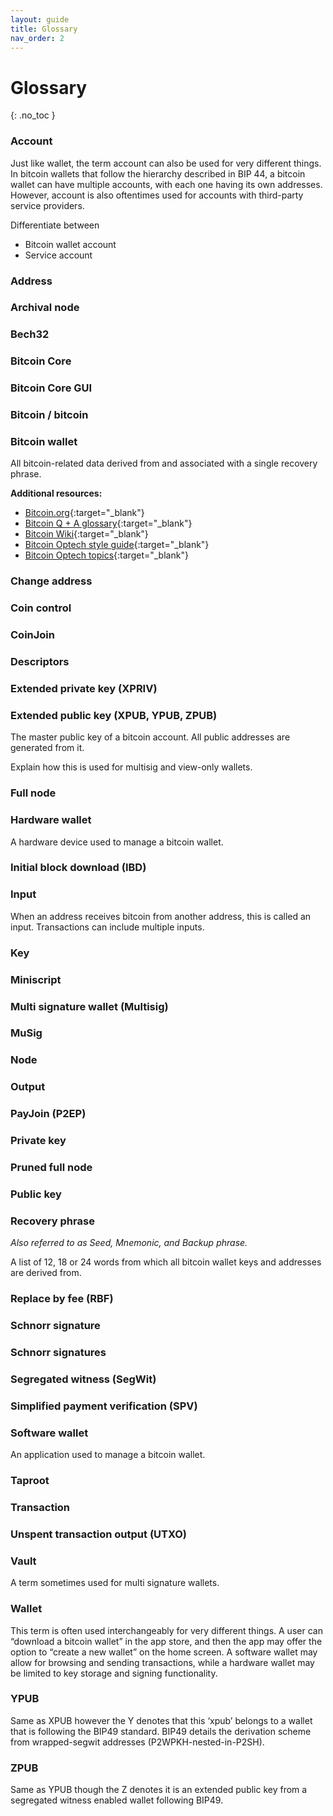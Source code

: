 ```yaml
---
layout: guide
title: Glossary
nav_order: 2
---
```


# Glossary
{: .no_toc }

### Account

Just like wallet, the term account can also be used for very different things. In bitcoin wallets that follow the hierarchy described in BIP 44, a bitcoin wallet can have multiple accounts, with each one having its own addresses. However, account is also oftentimes used for accounts with third-party service providers.

Differentiate between

- Bitcoin wallet account
- Service account

### Address

### Archival node

### Bech32

### Bitcoin Core

### Bitcoin Core GUI

### Bitcoin / bitcoin

### Bitcoin wallet

All bitcoin-related data derived from and associated with a single recovery phrase.

**Additional resources:**

- [Bitcoin.org](https://bitcoin.org/en/vocabulary){:target="_blank"}
- [Bitcoin Q + A glossary](https://www.bitcoinqna.com/glossary){:target="_blank"}
- [Bitcoin Wiki](https://en.bitcoin.it/wiki/Main_Page){:target="_blank"}
- [Bitcoin Optech style guide](https://github.com/bitcoinops/bitcoinops.github.io/blob/master/STYLE.md){:target="_blank"}
- [Bitcoin Optech topics](https://bitcoinops.org/en/topics/){:target="_blank"}

### Change address

### Coin control

### CoinJoin

### Descriptors

### Extended private key (XPRIV)

### Extended public key (XPUB, YPUB, ZPUB)

The master public key of a bitcoin account. All public addresses are generated from it. 

Explain how this is used for multisig and view-only wallets.

### Full node

### Hardware wallet

A hardware device used to manage a bitcoin wallet.

### Initial block download (IBD)

### Input

When an address receives bitcoin from another address, this is called an input. Transactions can include multiple inputs.

### Key

### Miniscript

### Multi signature wallet (Multisig)

### MuSig

### Node

### Output

### PayJoin (P2EP)

### Private key

### Pruned full node

### Public key

### Recovery phrase

_Also referred to as Seed, Mnemonic, and Backup phrase._

A list of 12, 18 or 24 words from which all bitcoin wallet keys and addresses are derived from.

### Replace by fee (RBF)

### Schnorr signature

### Schnorr signatures

### Segregated witness (SegWit)

### Simplified payment verification (SPV)

### Software wallet

An application used to manage a bitcoin wallet.

### Taproot

### Transaction

### Unspent transaction output (UTXO)

### Vault

A term sometimes used for multi signature wallets.

### Wallet

This term is often used interchangeably for very different things. A user can “download a bitcoin wallet” in the app store, and then the app may offer the option to “create a new wallet” on the home screen. A software wallet may allow for browsing and sending transactions, while a hardware wallet may be limited to key storage and signing functionality.

### YPUB

Same as XPUB however the Y denotes that this ‘xpub’ belongs to a wallet that is following the BIP49 standard. BIP49 details the derivation scheme from wrapped-segwit addresses (P2WPKH-nested-in-P2SH).

### ZPUB

Same as YPUB though the Z denotes it is an extended public key from a segregated witness enabled wallet following BIP49.